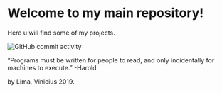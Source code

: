 # Welcome to my main repository!
Here u will find some of my projects.

![GitHub commit activity](https://img.shields.io/github/commit-activity/m/ViniciusLimaFernandes/Main)

“Programs must be written for people to read, and only incidentally for machines to execute.” -Harold

by Lima, Vinicius 2019.
